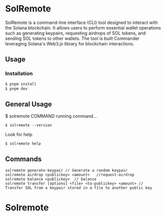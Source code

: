 # SolRemote

SolRemote is a command-line interface (CLI) tool designed to interact with the Solana blockchain. It allows users to perform essential wallet operations such as generating keypairs, requesting airdrops of SOL tokens, and sending SOL tokens to other wallets. The tool is built Commander leveraging Solana's Web3.js library for blockchain interactions.


## Usage

### Installation

```bash
$ pnpm install
$ pnpm dev
```
## General Usage

$ solremote COMMAND
running command...
```
$ solremote --version
```
Look for help 
```
$ solremote help
```

## Commands 
```
solremote generate-keypair // Generate a random keypair
solremote airdrop <publickey> <amount>   //request-airdrop 
solremote balance <publickey>  // balance 
solremote transfer [options] <file> <to-publickey> <amount> // Transfer SOL from a keypair stored in a file to another public key
```
# Solremote
